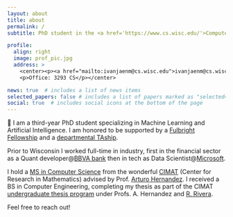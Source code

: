 ```yaml
---
layout: about
title: about
permalink: /
subtitle: PhD student in the <a href='https://www.cs.wisc.edu/'>Computer Sciences Department</a> at the <a href='https://www.wisc.edu/'>University of Wisconsin-Madison</a>

profile:
  align: right
  image: prof_pic.jpg
  address: >
    <center><p><a href="mailto:ivanjaenm@cs.wisc.edu">ivanjaenm@cs.wisc.edu</a></p>
    <p>Office: 3293 CS</p></center>

news: true  # includes a list of news items
selected_papers: false # includes a list of papers marked as "selected={true}"
social: true  # includes social icons at the bottom of the page
---
```


<!--- ¡Hola, mundo! :wave: I am Ivan (pronounced: '*ee-vahn*'), -->
:wave: I am a third-year PhD student specializing in Machine Learning and Artificial Intelligence. I am honored to be supported by a [Fulbright Fellowship](https://us.fulbrightonline.org) and a [departmental TAship](https://www.cs.wisc.edu/graduate/funding-and-financial-aid/#teaching-assistantship).

Prior to Wisconsin I worked full-time in industry, first in the financial sector as a Quant developer@[BBVA bank](https://www.bbva.com/en/trading-floor/) then in tech as Data Scientist@[Microsoft](https://azure.microsoft.com/en-us).

I hold a [MS in Computer Science](https://pcc.cimat.mx/es/maestria-pcc/perfiles) from the wonderful [CIMAT](https://www.cimat.mx/) (Center for Research in Mathematics) advised by Prof. [Arturo Hernandez](https://ieeexplore.ieee.org/author/37276145400). I received a BS in Computer Engineering, completing my thesis as part of the CIMAT [undergraduate thesis program](https://www.cimat.mx/oferta-educativa/tesis-de-licenciatura/) under Profs. A. Hernandez and [R. Rivera](https://scholar.google.com.mx/citations?hl=en&user=UoFV9LAAAAAJ).

<!---
I am also passionate about contributing to efforts aimed at diversifying the CS community and making it more equitable. Throughout this journey, [different experiences](blog/2022/dei/) have shaped my leadership in pursuing this mission.
-->

Feel free to reach out!